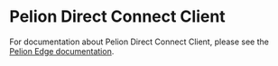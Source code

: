 # Pelion Direct Connect Client 

For documentation about Pelion Direct Connect Client, please see the [Pelion Edge documentation](https://developer.pelion.com/docs/device-management-edge/latest/container/tunneling.html).
